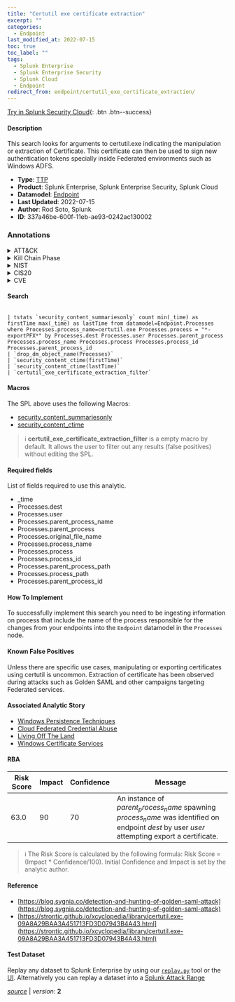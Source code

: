 ```yaml
---
title: "Certutil exe certificate extraction"
excerpt: ""
categories:
  - Endpoint
last_modified_at: 2022-07-15
toc: true
toc_label: ""
tags:
  - Splunk Enterprise
  - Splunk Enterprise Security
  - Splunk Cloud
  - Endpoint
redirect_from: endpoint/certutil_exe_certificate_extraction/
---
```




[Try in Splunk Security Cloud](https://www.splunk.com/en_us/cyber-security.html){: .btn .btn--success}

#### Description

This search looks for arguments to certutil.exe indicating the manipulation or extraction of Certificate. This certificate can then be used to sign new authentication tokens specially inside Federated environments such as Windows ADFS.

- **Type**: [TTP](https://github.com/splunk/security_content/wiki/Detection-Analytic-Types)
- **Product**: Splunk Enterprise, Splunk Enterprise Security, Splunk Cloud
- **Datamodel**: [Endpoint](https://docs.splunk.com/Documentation/CIM/latest/User/Endpoint)
- **Last Updated**: 2022-07-15
- **Author**: Rod Soto, Splunk
- **ID**: 337a46be-600f-11eb-ae93-0242ac130002

### Annotations
<details>
  <summary>ATT&CK</summary>

<div markdown="1">
</div>
</details>


<details>
  <summary>Kill Chain Phase</summary>

<div markdown="1">



</div>
</details>


<details>
  <summary>NIST</summary>

<div markdown="1">

* DE.CM



</div>
</details>

<details>
  <summary>CIS20</summary>

<div markdown="1">

* CIS 10



</div>
</details>

<details>
  <summary>CVE</summary>

<div markdown="1">


</div>
</details>


#### Search

```

| tstats `security_content_summariesonly` count min(_time) as firstTime max(_time) as lastTime from datamodel=Endpoint.Processes where Processes.process_name=certutil.exe Processes.process = "*-exportPFX*" by Processes.dest Processes.user Processes.parent_process Processes.process_name Processes.process Processes.process_id Processes.parent_process_id 
| `drop_dm_object_name(Processes)` 
| `security_content_ctime(firstTime)` 
| `security_content_ctime(lastTime)` 
| `certutil_exe_certificate_extraction_filter`
```

#### Macros
The SPL above uses the following Macros:
* [security_content_summariesonly](https://github.com/splunk/security_content/blob/develop/macros/security_content_summariesonly.yml)
* [security_content_ctime](https://github.com/splunk/security_content/blob/develop/macros/security_content_ctime.yml)

> :information_source:
> **certutil_exe_certificate_extraction_filter** is a empty macro by default. It allows the user to filter out any results (false positives) without editing the SPL.



#### Required fields
List of fields required to use this analytic.
* _time
* Processes.dest
* Processes.user
* Processes.parent_process_name
* Processes.parent_process
* Processes.original_file_name
* Processes.process_name
* Processes.process
* Processes.process_id
* Processes.parent_process_path
* Processes.process_path
* Processes.parent_process_id



#### How To Implement
To successfully implement this search you need to be ingesting information on process that include the name of the process responsible for the changes from your endpoints into the `Endpoint` datamodel in the `Processes` node.
#### Known False Positives
Unless there are specific use cases, manipulating or exporting certificates using certutil is uncommon. Extraction of certificate has been observed during attacks such as Golden SAML and other campaigns targeting Federated services.

#### Associated Analytic Story
* [Windows Persistence Techniques](/stories/windows_persistence_techniques)
* [Cloud Federated Credential Abuse](/stories/cloud_federated_credential_abuse)
* [Living Off The Land](/stories/living_off_the_land)
* [Windows Certificate Services](/stories/windows_certificate_services)




#### RBA

| Risk Score  | Impact      | Confidence   | Message      |
| ----------- | ----------- |--------------|--------------|
| 63.0 | 90 | 70 | An instance of $parent_process_name$ spawning $process_name$ was identified on endpoint $dest$ by user $user$ attempting export a certificate. |


> :information_source:
> The Risk Score is calculated by the following formula: Risk Score = (Impact * Confidence/100). Initial Confidence and Impact is set by the analytic author.


#### Reference

* [https://blog.sygnia.co/detection-and-hunting-of-golden-saml-attack](https://blog.sygnia.co/detection-and-hunting-of-golden-saml-attack)
* [https://strontic.github.io/xcyclopedia/library/certutil.exe-09A8A29BAA3A451713FD3D07943B4A43.html](https://strontic.github.io/xcyclopedia/library/certutil.exe-09A8A29BAA3A451713FD3D07943B4A43.html)



#### Test Dataset
Replay any dataset to Splunk Enterprise by using our [`replay.py`](https://github.com/splunk/attack_data#using-replaypy) tool or the [UI](https://github.com/splunk/attack_data#using-ui).
Alternatively you can replay a dataset into a [Splunk Attack Range](https://github.com/splunk/attack_range#replay-dumps-into-attack-range-splunk-server)




[*source*](https://github.com/splunk/security_content/tree/develop/detections/endpoint/certutil_exe_certificate_extraction.yml) \| *version*: **2**